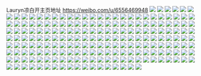 Lauryn凉白开主页地址 https://weibo.com/u/6556469948 
![](https://wx4.sinaimg.cn/mw2000/0079Ihlily1h7ui36ghrmj31x12k1b2a.jpg) 
![](https://wx4.sinaimg.cn/mw2000/0079Ihlily1h7ui37uwl5j32c0340e84.jpg) 
![](https://wx4.sinaimg.cn/mw2000/0079Ihlily1h7ui38j2zdj32c0340npf.jpg) 
![](https://wx4.sinaimg.cn/mw2000/0079Ihlily1h7ui38rzvkj32c0340e85.jpg) 
![](https://wx4.sinaimg.cn/mw2000/0079Ihlily1h7ui36uhhij32762xkhdu.jpg) 
![](https://wx4.sinaimg.cn/mw2000/0079Ihlily1h7ui38an31j32c0340e84.jpg) 
![](https://wx4.sinaimg.cn/mw2000/0079Ihlily1h7fb6x56j3j32c03407wk.jpg) 
![](https://wx4.sinaimg.cn/mw2000/0079Ihlily1h7fb6wzyhbj32c03404qs.jpg) 
![](https://wx4.sinaimg.cn/mw2000/0079Ihlily1h7fb6x9madj32c0340x6s.jpg) 
![](https://wx4.sinaimg.cn/mw2000/0079Ihlily1h7fb6xa5uvj32c0340b29.jpg) 
![](https://wx4.sinaimg.cn/mw2000/0079Ihlily1h7aql7qwmij32aq33wqv5.jpg) 
![](https://wx4.sinaimg.cn/mw2000/0079Ihlily1h7aql8r1hpj32c034u46o.jpg) 
![](https://wx4.sinaimg.cn/mw2000/0079Ihlily1h7aql8t08fj32c03407wi.jpg) 
![](https://wx4.sinaimg.cn/mw2000/0079Ihlily1h7aql7aebnj32b633au0x.jpg) 
![](https://wx4.sinaimg.cn/mw2000/0079Ihlily1h6eirbxe3hj32c0340e81.jpg) 
![](https://wx4.sinaimg.cn/mw2000/0079Ihlily1h6eircg0w9j32c0340hdw.jpg) 
![](https://wx4.sinaimg.cn/mw2000/0079Ihlily1h6eirb4jy8j32c0340e81.jpg) 
![](https://wx4.sinaimg.cn/mw2000/0079Ihlily1h6eirabqioj31sr2dcn79.jpg) 
![](https://wx4.sinaimg.cn/mw2000/0079Ihlily1h69wzs3jmqj328s30ikjn.jpg) 
![](https://wx4.sinaimg.cn/mw2000/0079Ihlily1h69wzttfyjj32c0340e82.jpg) 
![](https://wx4.sinaimg.cn/mw2000/0079Ihlily1h69wzrzdtcj31mx26ktuk.jpg) 
![](https://wx4.sinaimg.cn/mw2000/0079Ihlily1h69wzszrycj331j2a5hdv.jpg) 
![](https://wx4.sinaimg.cn/mw2000/0079Ihlily1h69wzpeo1ij30u00u0q4c.jpg) 
![](https://wx4.sinaimg.cn/mw2000/0079Ihlily1h69wzsp5l7j33402c0qpc.jpg) 
![](https://wx4.sinaimg.cn/mw2000/0079Ihlily1h69wzu0igtj32c034yb2a.jpg) 
![](https://wx4.sinaimg.cn/mw2000/0079Ihlily1h69wzuec33j32c0340hdw.jpg) 
![](https://wx4.sinaimg.cn/mw2000/0079Ihlily1h69wzu72nbj328v30j4qt.jpg) 
![](https://wx4.sinaimg.cn/mw2000/0079Ihlily1h62gu5zom9j32222qrwx0.jpg) 
![](https://wx4.sinaimg.cn/mw2000/0079Ihlily1h62gu87v1wj32ah3481l0.jpg) 
![](https://wx4.sinaimg.cn/mw2000/0079Ihlily1h62gu6nwkej32b8338e3n.jpg) 
![](https://wx4.sinaimg.cn/mw2000/0079Ihlily1h62gu7j7lcj32b533c1l0.jpg) 
![](https://wx4.sinaimg.cn/mw2000/0079Ihlily1h62gu7lssxj327d30ru0z.jpg) 
![](https://wx4.sinaimg.cn/mw2000/0079Ihlily1h62gu7ht3xj32b83387wh.jpg) 
![](https://wx4.sinaimg.cn/mw2000/0079Ihlily1h57h2x4fkkj34w07c0kjp.jpg) 
![](https://wx4.sinaimg.cn/mw2000/0079Ihlily1h57h2yx4y4j34w07c0b2e.jpg) 
![](https://wx4.sinaimg.cn/mw2000/0079Ihlily1h57h30agrzj34w07c0kjq.jpg) 
![](https://wx4.sinaimg.cn/mw2000/0079Ihlily1h50h91o570j337k4tcx6w.jpg) 
![](https://wx4.sinaimg.cn/mw2000/0079Ihlily1h50h9237t0j337k4tcnpl.jpg) 
![](https://wx4.sinaimg.cn/mw2000/0079Ihlily1h4up7xcoqbj33402c01l0.jpg) 
![](https://wx4.sinaimg.cn/mw2000/0079Ihlily1h4up7vs8b6j32jc1owkjm.jpg) 
![](https://wx4.sinaimg.cn/mw2000/0079Ihlily1h4up7sawrmj33322bd1kz.jpg) 
![](https://wx4.sinaimg.cn/mw2000/0079Ihlily1h4up7sp26fj327n2yz4qr.jpg) 
![](https://wx4.sinaimg.cn/mw2000/0079Ihlily1h4up7rjuj9j32ch1rdqv5.jpg) 
![](https://wx4.sinaimg.cn/mw2000/0079Ihlily1h4up7xv76lj327o2y8e84.jpg) 
![](https://wx4.sinaimg.cn/mw2000/0079Ihlily1h4txc9wmxtj32bb3331l0.jpg) 
![](https://wx4.sinaimg.cn/mw2000/0079Ihlily1h4txc9wawrj32732xs7wj.jpg) 
![](https://wx4.sinaimg.cn/mw2000/0079Ihlily1h4txc8yp0gj31yo2m7u0y.jpg) 
![](https://wx4.sinaimg.cn/mw2000/0079Ihlily1h4txc90ug0j324x2uju0y.jpg) 
![](https://wx4.sinaimg.cn/mw2000/0079Ihligy1h4rk1qx9knj32b533ckjo.jpg) 
![](https://wx4.sinaimg.cn/mw2000/0079Ihligy1h4rk1rgdiyj32ax33m1l1.jpg) 
![](https://wx4.sinaimg.cn/mw2000/0079Ihligy1h4rk1qejqfj32b633a4qs.jpg) 
![](https://wx4.sinaimg.cn/mw2000/0079Ihligy1h4rk4du8acj31400u07iy.jpg) 
![](https://wx4.sinaimg.cn/mw2000/0079Ihligy1h4rk1enepsj31sc2donpe.jpg) 
![](https://wx4.sinaimg.cn/mw2000/0079Ihligy1h4rk4ce5fej31400u0dv1.jpg) 
![](https://wx4.sinaimg.cn/mw2000/0079Ihlily1h4dn2njo1rj32bb333qv7.jpg) 
![](https://wx4.sinaimg.cn/mw2000/0079Ihlily1h4dn2rr4lgj32c03404qr.jpg) 
![](https://wx4.sinaimg.cn/mw2000/0079Ihlily1h4dn2qcac1j329f30k4qr.jpg) 
![](https://wx4.sinaimg.cn/mw2000/0079Ihlily1h4dn2q47ypj328l2zhe83.jpg) 
![](https://wx4.sinaimg.cn/mw2000/0079Ihlily1h4dn2rg7zyj328d2zyx6r.jpg) 
![](https://wx4.sinaimg.cn/mw2000/0079Ihlily1h4dn2rz5pwj32c03407wj.jpg) 
![](https://wx4.sinaimg.cn/mw2000/0079Ihlily1h4dn2pefvdj32b533cnpe.jpg) 
![](https://wx4.sinaimg.cn/mw2000/0079Ihlily1h4dn2teq4fj32c0340npg.jpg) 
![](https://wx4.sinaimg.cn/mw2000/0079Ihlily1h4dn2po6c8j327i2y0e82.jpg) 
![](https://wx4.sinaimg.cn/mw2000/0079Ihlily1h3qib9l2czj32bb333u10.jpg) 
![](https://wx4.sinaimg.cn/mw2000/0079Ihlily1h3qib8kw6hj32bb3334qt.jpg) 
![](https://wx4.sinaimg.cn/mw2000/0079Ihlily1h3qibagr5sj32bb333x6s.jpg) 
![](https://wx4.sinaimg.cn/mw2000/0079Ihlily1h3qib8z079j32az33kx6t.jpg) 
![](https://wx4.sinaimg.cn/mw2000/0079Ihlily1h3qibafzpdj32bb333b2d.jpg) 
![](https://wx4.sinaimg.cn/mw2000/0079Ihlily1h3qib9sjx9j32b033ix6t.jpg) 
![](https://wx4.sinaimg.cn/mw2000/0079Ihlily1h2zvuw04hij31w02iohdu.jpg) 
![](https://wx4.sinaimg.cn/mw2000/0079Ihlily1h2zvuwom8zj31w02iohdu.jpg) 
![](https://wx4.sinaimg.cn/mw2000/0079Ihlily1h2zvuw5nzej32io1w0hdu.jpg) 
![](https://wx4.sinaimg.cn/mw2000/0079Ihlily1h2zvuw8yq0j31w02ioqv6.jpg) 
![](https://wx4.sinaimg.cn/mw2000/0079Ihlily1gznx1bhdfsj33402c0u0z.jpg) 
![](https://wx4.sinaimg.cn/mw2000/0079Ihlily1gznx1d5ey1j33402c0x6r.jpg) 
![](https://wx4.sinaimg.cn/mw2000/0079Ihlily1gznx1dcus5j33402c04qs.jpg) 
![](https://wx4.sinaimg.cn/mw2000/0079Ihlily1gznx1bbvbcj32bc332u11.jpg) 
![](https://wx4.sinaimg.cn/mw2000/0079Ihlily1gytmi8cmwyj33402c0hdw.jpg) 
![](https://wx4.sinaimg.cn/mw2000/0079Ihlily1gytmi4a652j32b8338e86.jpg) 
![](https://wx4.sinaimg.cn/mw2000/0079Ihlily1gytmi8vqbgj33402c0kjo.jpg) 
![](https://wx4.sinaimg.cn/mw2000/0079Ihlily1gytmi9unh7j32c03404qt.jpg) 
![](https://wx4.sinaimg.cn/mw2000/0079Ihlily1gytmi9bz2mj32b633ae85.jpg) 
![](https://wx4.sinaimg.cn/mw2000/0079Ihlily1gytmi7sh6ej33402c0x6q.jpg) 
![](https://wx4.sinaimg.cn/mw2000/0079Ihlily1gytmi9rp40j33402c0e84.jpg) 
![](https://wx4.sinaimg.cn/mw2000/0079Ihlily1gytmi9033nj32aq33xhdw.jpg) 
![](https://wx4.sinaimg.cn/mw2000/0079Ihlily1gytmi9me1uj33402c01kz.jpg) 
![](https://wx4.sinaimg.cn/mw2000/0079Ihlily1gybzye78w7j32bb333npg.jpg) 
![](https://wx4.sinaimg.cn/mw2000/0079Ihlily1gybzyepw46j32bb3334qu.jpg) 
![](https://wx4.sinaimg.cn/mw2000/0079Ihlily1gybzydah0lj328d2z67wl.jpg) 
![](https://wx4.sinaimg.cn/mw2000/0079Ihlily1gybzyemz4fj328r2zoe84.jpg) 
![](https://wx4.sinaimg.cn/mw2000/0079Ihlily1gy8aopkkk4j32bb333hdv.jpg) 
![](https://wx4.sinaimg.cn/mw2000/0079Ihlily1gy8aontpd4j31qt2bqu0x.jpg) 
![](https://wx4.sinaimg.cn/mw2000/0079Ihlily1gy8ao8klbej31u32g4x6p.jpg) 
![](https://wx4.sinaimg.cn/mw2000/0079Ihlily1gy8aowvgxgj32bb333kjo.jpg) 
![](https://wx4.sinaimg.cn/mw2000/0079Ihlily1gy8aoufhn4j33332bb1l0.jpg) 
![](https://wx4.sinaimg.cn/mw2000/0079Ihlily1gy8aoqdwz6j32bb3334qr.jpg) 
![](https://wx4.sinaimg.cn/mw2000/0079Ihlily1gy8aorb6dpj32a131dx6r.jpg) 
![](https://wx4.sinaimg.cn/mw2000/0079Ihlily1gy8aortxp4j33402cqu0y.jpg) 
![](https://wx4.sinaimg.cn/mw2000/0079Ihlily1gy8aotr87bj32b233g4qr.jpg) 
![](https://wx4.sinaimg.cn/mw2000/0079Ihlily1gx99cj4lt6j32aq33we84.jpg) 
![](https://wx4.sinaimg.cn/mw2000/0079Ihlily1gx99civ1rkj32aq33wqv7.jpg) 
![](https://wx4.sinaimg.cn/mw2000/0079Ihlily1gx99cj938ij32b333ekjo.jpg) 
![](https://wx4.sinaimg.cn/mw2000/0079Ihlily1gx9kdag6k7j32bb3334qs.jpg) 
![](https://wx4.sinaimg.cn/mw2000/0079Ihlily1gw92dt2xwdj32602w0u0y.jpg) 
![](https://wx4.sinaimg.cn/mw2000/0079Ihlily1gw92dsj3yrj322p2rl4qq.jpg) 
![](https://wx4.sinaimg.cn/mw2000/0079Ihlily1gw92dsqlwzj325t2vre82.jpg) 
![](https://wx4.sinaimg.cn/mw2000/0079Ihlily1gw92dt5cnxj327m2y6qv6.jpg) 
![](https://wx4.sinaimg.cn/mw2000/0079Ihlily1gv23mtcg72j62bb333npe02.jpg) 
![](https://wx4.sinaimg.cn/mw2000/0079Ihlily1gv23muoxffj628z2zy4qr02.jpg) 
![](https://wx4.sinaimg.cn/mw2000/0079Ihlily1gue0yxqqwnj62b633anpe02.jpg) 
![](https://wx4.sinaimg.cn/mw2000/0079Ihlily1gu0w4rri3rj61sc2eekjm02.jpg) 
![](https://wx4.sinaimg.cn/mw2000/0079Ihlily1gu0w4r9kw9j61sc2dsb2a02.jpg) 
![](https://wx4.sinaimg.cn/mw2000/0079Ihlily1gt7cl5gxh9j326w2x6npe.jpg) 
![](https://wx4.sinaimg.cn/mw2000/0079Ihlily1gt7cl6dlk6j328i2zb7wj.jpg) 
![](https://wx4.sinaimg.cn/mw2000/0079Ihlily1gt7cl54trrj32c02c0kjl.jpg) 
![](https://wx4.sinaimg.cn/mw2000/0079Ihlily1gt7cl5zkwfj32432tfx6q.jpg) 
![](https://wx4.sinaimg.cn/mw2000/0079Ihlily1gt7cl6qplwj329q30yu0z.jpg) 
![](https://wx4.sinaimg.cn/mw2000/0079Ihlily1gt7cl5a0upj32c02c07wi.jpg) 
![](https://wx4.sinaimg.cn/mw2000/0079Ihlily1gt7cl6qh87j32c0340kjn.jpg) 
![](https://wx4.sinaimg.cn/mw2000/0079Ihlily1gt7cl63pdij32c02c0hdu.jpg) 
![](https://wx4.sinaimg.cn/mw2000/0079Ihlily1gt7cl660uxj32c02c0qv6.jpg) 
![](https://wx4.sinaimg.cn/mw2000/0079Ihlily1gsyxq6dxg2j31sc2du7wi.jpg) 
![](https://wx4.sinaimg.cn/mw2000/0079Ihlily1gsyxq66f9aj31sc2e2hdu.jpg) 
![](https://wx4.sinaimg.cn/mw2000/0079Ihlily1gswj1rbzfhj31qs2bqu0x.jpg) 
![](https://wx4.sinaimg.cn/mw2000/0079Ihlily1gswj1rmz3qj31o0280kjl.jpg) 
![](https://wx4.sinaimg.cn/mw2000/0079Ihlily1gsfsusqxjfj31sc2dskjm.jpg) 
![](https://wx4.sinaimg.cn/mw2000/0079Ihlily1gsfsussno0j32bc3344qq.jpg) 
![](https://wx4.sinaimg.cn/mw2000/0079Ihlily1gsfsusmpxjj320s2p1kjl.jpg) 
![](https://wx4.sinaimg.cn/mw2000/0079Ihlily1gsfsusmb42j32bc334qv5.jpg) 
![](https://wx4.sinaimg.cn/mw2000/0079Ihlily1gs511ilmpej31sc2e24qq.jpg) 
![](https://wx4.sinaimg.cn/mw2000/0079Ihlily1gs511isdrhj61sc2dsb2a02.jpg) 
![](https://wx4.sinaimg.cn/mw2000/0079Ihlily1grz2c2v2czj328i2zbe83.jpg) 
![](https://wx4.sinaimg.cn/mw2000/0079Ihlily1grz2c3kwjzj328f2z8qv7.jpg) 
![](https://wx4.sinaimg.cn/mw2000/0079Ihlily1grz2c385enj629z31b4qr02.jpg) 
![](https://wx4.sinaimg.cn/mw2000/0079Ihlily1grz2c2fw13j32bc334npe.jpg) 
![](https://wx4.sinaimg.cn/mw2000/0079Ihlily1grz2c2q998j32492toqv6.jpg) 
![](https://wx4.sinaimg.cn/mw2000/0079Ihlily1grcxb7so9wj31r0340x6q.jpg) 
![](https://wx4.sinaimg.cn/mw2000/0079Ihlily1grcxb84vquj32bc334qv7.jpg) 
![](https://wx4.sinaimg.cn/mw2000/0079Ihlily1grcxb7rkj7j32bc3347wi.jpg) 
![](https://wx4.sinaimg.cn/mw2000/0079Ihlily1grcxb7t26zj31r03401ky.jpg) 
![](https://wx4.sinaimg.cn/mw2000/0079Ihlily1gqy4gbk8afj31ou293x6p.jpg) 
![](https://wx4.sinaimg.cn/mw2000/0079Ihlily1gqy4gbgbrgj31pb29qnpd.jpg) 
![](https://wx4.sinaimg.cn/mw2000/0079Ihlily1gq5c3i7vxkj33342bcu0z.jpg) 
![](https://wx4.sinaimg.cn/mw2000/0079Ihlily1gq5c3ikzahj33342bckjo.jpg) 
![](https://wx4.sinaimg.cn/mw2000/0079Ihlily1gq5c3juppvj33342bcqv8.jpg) 
![](https://wx4.sinaimg.cn/mw2000/0079Ihlily1gq5c3ed2ttj31gs1yee72.jpg) 
![](https://wx4.sinaimg.cn/mw2000/0079Ihlily1gq5c3ivsd5j32c0340u11.jpg) 
![](https://wx4.sinaimg.cn/mw2000/0079Ihlily1gq5c3mjyqsj32c03404qw.jpg) 
![](https://wx4.sinaimg.cn/mw2000/0079Ihlily1gq5c3jy9sjj327z2ysx6s.jpg) 
![](https://wx4.sinaimg.cn/mw2000/0079Ihlily1gq5c3nfkb4j32c0340e86.jpg) 
![](https://wx4.sinaimg.cn/mw2000/0079Ihlily1gq5c3j6nrkj33342bckjn.jpg) 
![](https://wx4.sinaimg.cn/mw2000/0079Ihlily1gp0rg8src6j31y12ldb2a.jpg) 
![](https://wx4.sinaimg.cn/mw2000/0079Ihlily1gp0rgaxlc5j32b033ie84.jpg) 
![](https://wx4.sinaimg.cn/mw2000/0079Ihlily1gp0rgal25fj31zi2ncnpe.jpg) 
![](https://wx4.sinaimg.cn/mw2000/0079Ihlily1gocwkp8k7jj32as33uhdu.jpg) 
![](https://wx4.sinaimg.cn/mw2000/0079Ihlily1gocwknx16yj33342bce81.jpg) 
![](https://wx4.sinaimg.cn/mw2000/0079Ihlily1gocwkp1nkqj32a3340b2b.jpg) 
![](https://wx4.sinaimg.cn/mw2000/0079Ihlily1gocwkpclesj32as353kjm.jpg) 
![](https://wx4.sinaimg.cn/mw2000/0079Ihlily1gocwko9yqaj32bc334kjm.jpg) 
![](https://wx4.sinaimg.cn/mw2000/0079Ihlily1gocwkofijnj327z2ym1ky.jpg) 
![](https://wx4.sinaimg.cn/mw2000/0079Ihlily1goab6enzroj31y72ll1ky.jpg) 
![](https://wx4.sinaimg.cn/mw2000/0079Ihlily1gn7qvb8fecj32bc334b2b.jpg) 
![](https://wx4.sinaimg.cn/mw2000/0079Ihlily1gn7qv9x252j32bc334e83.jpg) 
![](https://wx4.sinaimg.cn/mw2000/0079Ihlily1gn0f595q3yj329i29iu0x.jpg) 
![](https://wx4.sinaimg.cn/mw2000/0079Ihlily1gn0f59vptoj32bc334b2b.jpg) 
![](https://wx4.sinaimg.cn/mw2000/0079Ihlily1gn0f5997nbj32c02c0x6p.jpg) 
![](https://wx4.sinaimg.cn/mw2000/0079Ihlily1gmaoryzbsgj32772xlqv7.jpg) 
![](https://wx4.sinaimg.cn/mw2000/0079Ihlily1gm9teya8d1j32bc334u0z.jpg) 
![](https://wx4.sinaimg.cn/mw2000/0079Ihligy1glqqzlhhflj31sc2dskjl.jpg) 
![](https://wx4.sinaimg.cn/mw2000/0079Ihlily1gjount3uqhj32bc334npf.jpg) 
![](https://wx4.sinaimg.cn/mw2000/0079Ihlily1gjounsth7dj32bc334b2b.jpg) 
![](https://wx4.sinaimg.cn/mw2000/0079Ihligy1gjgpp93hjuj325q2vn1kz.jpg) 
![](https://wx4.sinaimg.cn/mw2000/0079Ihligy1gjcq3xehtyj32bc334qv6.jpg) 
![](https://wx4.sinaimg.cn/mw2000/0079Ihligy1gj96zc8xazj30rs15cau4.jpg) 
![](https://wx4.sinaimg.cn/mw2000/0079Ihligy1gj1a04btukj33342bcnpd.jpg) 
![](https://wx4.sinaimg.cn/mw2000/0079Ihligy1gig5frnw0tj32bc334hdu.jpg) 
![](https://wx4.sinaimg.cn/mw2000/0079Ihligy1gh21fvsijvj32bc3341l0.jpg) 
![](https://wx4.sinaimg.cn/mw2000/0079Ihlily1gh1562fcrjj328f2z8kjm.jpg) 
![](https://wx4.sinaimg.cn/mw2000/0079Ihlily1ggpn8dm8oaj32bc334u11.jpg) 
![](https://wx4.sinaimg.cn/mw2000/0079Ihlily1gfoqnl2blcj316o1kwh9k.jpg) 
![](https://wx4.sinaimg.cn/mw2000/0079Ihlily1gfoqnt8a4pj3297309npf.jpg) 
![](https://wx4.sinaimg.cn/mw2000/0079Ihligy1gfnrihau77j316o1kwx0h.jpg) 
![](https://wx4.sinaimg.cn/mw2000/0079Ihligy1gfnrihcjmqj31581iytth.jpg) 
![](https://wx4.sinaimg.cn/mw2000/0079Ihligy1gegq7rghijj32aq33xb2a.jpg) 
![](https://wx4.sinaimg.cn/mw2000/0079Ihligy1gegq7qwxi1j316o1kwtrm.jpg) 
![](https://wx4.sinaimg.cn/mw2000/0079Ihligy1gebz9d6h44j324p2u9u0y.jpg) 
![](https://wx4.sinaimg.cn/mw2000/0079Ihligy1gebz9dhzh0j326z2xbb2b.jpg) 
![](https://wx4.sinaimg.cn/mw2000/0079Ihligy1ge3ym5v85rj31sc2dsu0x.jpg) 
![](https://wx4.sinaimg.cn/mw2000/0079Ihligy1ge3ym6unt1j31sc2dsx6p.jpg) 
![](https://wx4.sinaimg.cn/mw2000/0079Ihligy1ge3ym667quj31sc2dsu0x.jpg) 
![](https://wx4.sinaimg.cn/mw2000/0079Ihligy1gdl52x8sxzj326d2whu0x.jpg) 
![](https://wx4.sinaimg.cn/mw2000/0079Ihligy1gdl52xhsmqj32am3427wi.jpg) 
![](https://wx4.sinaimg.cn/mw2000/0079Ihligy1gdl52xfk3qj32az33khdu.jpg) 
![](https://wx4.sinaimg.cn/mw2000/0079Ihligy1gdl52xbvs4j32b8338qv6.jpg) 
![](https://wx4.sinaimg.cn/mw2000/0079Ihligy1gdfcwlrf7hj31xy1xy4qp.jpg) 
![](https://wx4.sinaimg.cn/mw2000/0079Ihligy1gdfcwltf65j32192pnkjl.jpg) 
![](https://wx4.sinaimg.cn/mw2000/0079Ihligy1gdb1psiubaj31sc2dsu0x.jpg) 
![](https://wx4.sinaimg.cn/mw2000/0079Ihligy1gdb1psuhggj31sc2ds4qq.jpg) 
![](https://wx4.sinaimg.cn/mw2000/0079Ihligy1gdb1pszcsjj31sc2ds7wi.jpg) 
